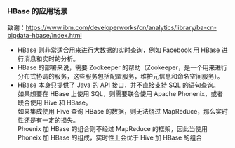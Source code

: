 ###  HBase 的应用场景
  致谢：https://www.ibm.com/developerworks/cn/analytics/library/ba-cn-bigdata-hbase/index.html
- HBase 则非常适合用来进行大数据的实时查询，例如 Facebook 用 HBase 进行消息和实时的分析。
- HBase 的部署来说，需要 Zookeeper 的帮助（Zookeeper，是一个用来进行分布式协调的服务，这些服务包括配置服务，维护元信息和命名空间服务）。
- HBase 本身只提供了 Java 的 API 接口，并不直接支持 SQL 的语句查询。<br>
  如果想要在 HBase 上使用 SQL，则需要联合使用 Apache Phonenix，或者联合使用 Hive 和 HBase。<br>
  如果集成使用 Hive 查询 HBase 的数据，则无法绕过 MapReduce，那么实时性还是有一定的损失。<br>
  Phoenix 加 HBase 的组合则不经过 MapReduce 的框架，因此当使用 Phoneix 加 HBase 的组成，实时性上会优于 Hive 加 HBase 的组合


